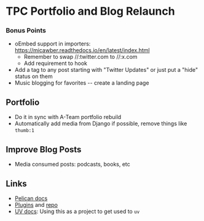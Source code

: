 # TPC Portfolio and Blog Relaunch

### Bonus Points

- oEmbed support in importers: https://micawber.readthedocs.io/en/latest/index.html
  - Remember to swap //:twitter.com to //:x.com 
  - Add requirement to hook
- Add a tag to any post starting with "Twitter Updates" or just put a "hide" status on them
- Music blogging for favorites -- create a landing page

## Portfolio

- Do it in sync with A-Team portfolio rebuild
- Automatically add media from Django if possible, remove things like `thumb:1`

## Improve Blog Posts

- Media consumed posts: podcasts, books, etc

## Links

- [Pelican docs](https://docs.getpelican.com/en/latest/)
- [Plugins](https://docs.getpelican.com/en/latest/plugins.html) and [repo](https://github.com/pelican-plugins)
- [UV docs](https://docs.astral.sh/uv/): Using this as a project to get used to `uv`